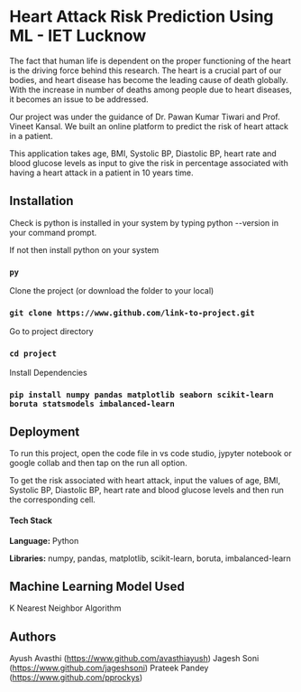 # Heart Attack Risk Prediction Using ML - IET Lucknow

The fact that human life is dependent on the proper functioning
of the heart is the driving force behind this research. The heart
is a crucial part of our bodies, and heart disease has become the
leading cause of death globally. With the increase in number of 
deaths among people due to heart diseases, it becomes an issue to
be addressed.

Our project was under the guidance of Dr. Pawan Kumar Tiwari and 
Prof. Vineet Kansal. We built an online platform to predict the 
risk of heart attack in a patient.

This application takes age, BMI, Systolic BP, Diastolic BP, heart
rate and blood glucose levels as input to give the risk in percentage
associated with having a heart attack in a patient in 10 years time.

## Installation

Check is python is installed in your system by typing python --version
in your command prompt.

If not then install python on your system
### `py`

Clone the project (or download the folder to your local)
### `git clone https://www.github.com/link-to-project.git`

Go to project directory
### `cd project`

Install Dependencies
### `pip install numpy pandas matplotlib seaborn scikit-learn boruta statsmodels imbalanced-learn`

## Deployment

To run this project, open the code file in vs code studio, 
jypyter notebook or google collab and then tap on the run 
all option.

To get the risk associated with heart attack, input the values
of  age, BMI, Systolic BP, Diastolic BP, heart rate and blood 
glucose levels and then run the corresponding cell.

#### Tech Stack

**Language:** Python

**Libraries:** numpy, pandas, matplotlib, scikit-learn,
 boruta, imbalanced-learn
## Machine Learning Model Used

K Nearest Neighbor Algorithm
## Authors

Ayush Avasthi (https://www.github.com/avasthiayush)
Jagesh Soni (https://www.github.com/jageshsoni)
Prateek Pandey (https://www.github.com/pprockys)
